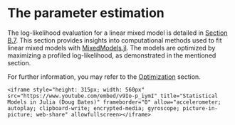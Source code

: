 # The parameter estimation

The log-likelihood evaluation for a linear mixed model is detailed in  [Section B.7](https://embraceuncertaintybook.com/linalg.html#sec-lmmtheory). This section provides insights into computational methods used to fit linear mixed models with [MixedModels.jl](https://github.com/JuliaStats/MixedModels.jl). The models are optimized by maximizing a profiled log-likelihood, as demonstrated in the mentioned section.

For further information, you may refer to the  [Optimization](https://juliastats.org/MixedModels.jl/stable/optimization) section.


```@raw html
<iframe style="height: 315px; width: 560px" src="https://www.youtube.com/embed/v9Io-p_iymI" title="Statistical Models in Julia (Doug Bates)" frameborder="0" allow="accelerometer; autoplay; clipboard-write; encrypted-media; gyroscope; picture-in-picture; web-share" allowfullscreen></iframe>
```